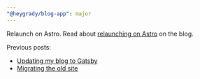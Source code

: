 ```yaml
---
"@heygrady/blog-app": major
---
```


Relaunch on Astro. Read about [relaunching on Astro](https://heygrady.com/posts/2022-08-29-relaunching-on-astro) on the blog.

Previous posts:
- [Updating my blog to Gatsby](https://heygrady.com/posts/2017-06-30-new-blog)
- [Migrating the old site](https://heygrady.com/posts/2017-06-30-migrating-old-site)
